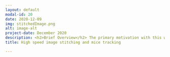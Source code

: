 ```yaml
---
layout: default
modal-id: 20
date: 2020-12-09
img: stitchedImage.png
alt: image-alt
project-date: December 2020
description: <h2>Brief Overview</h2> The primary motivation with this work is to replicate some of the simulation research work carried out in Prof. Malcolm's Maclver's neuroscience lab on actual animals. The lab has primarily been working on predator prey experiments in simulation and published results on the same. In order to verify that some of these results carry over to the results on actual animal, a maze space was setup and a mice is allowed to run inside the maze where it tries to reach a goal position while a robot acts a predator and threatens the mice. In order to make these things a reality, a high speed mice tracking system at more than 100 fps at least is needed since the robot needs to  plan online to take up the predator role. Since the total area is about 200 cm x 200 cm, the pixel / mm required for imaging the mice satisfactorily demands the need of using multiple cameras and therefore, a need to do multiview image stitching to stitch the image from camera view naturally emerged. <h2> Hardware Setup </h2> The hardware setup consists of 4 Basler Ace cameras powered by PoCL cables and connected to the computer systems through PCIe framegrabbers. The camera are mounted on above the maze at an approximate height of about 90 cms above the ground using 80/20 frames. The cameras are mounted on the 80 / 20 frames using mounting adapters and T-slots. The system also has a GTX 1050 Ti GPU card for running CUDA enabled computer vision algorithms and deep learning algorithms. The cameras are capable of running at max fps of 187 while the frame grabbers can support their max speed with a highest speed of 400 fps. All of camera parameters were tuned for high speed image capture. In particular, binning was used to utilize the max speed but the downside is that each camera's resolution reduced to 1024 x 1024 from their original 2048 x 2048 resolution. But this was okay and necessary for our application. The cameras run in free-running mode since at such high speed captures, synchronization between cameras wasn't a big concern<div style="display:flex"> <div style="flex:1;padding-right:5px;"> <img src="./img/portfolio/hardware.png" width="140" class="left"> </div> <div style="flex:1;padding-left:5px;"> <img src="./img/portfolio/maze.jpg" width="200" class="left"> </div></div> <h2> Image Stitching </h2> The homography of each camera to the ground plane was determined by using a charuco board and this predetermined homographies were used to stitch the images from 4 camera views together. To keep the post short, all details related to the image stitching is not discussed here. To know in depth details about it please visit my <a href="https://senthillihtnes1994.medium.com/multi-view-image-stitching-based-on-the-pre-calibrated-camera-homographies-991e1fe8a6f4" target="_blank">daily medium blog post</a> The stitched image obtained from the pipeline is shown below. <br><br> <img src="./img/portfolio/stitchedImage2.png" class="center" width="560"> <br><br> <h2> High speed mice tracking </h2> To accomplish high speed mice tracking, I tried out a few strategies namely Object tracking and Background Subtraction. Since mice and robot are the only moving objects in the camera view, these two objects can be identified through background subtraction. The robot is placed with a tag and hence, its position is identified and any dynamic movement corresponding to the robot can be disassociated by locating the position of the tag and the position of the mice can be found by background subtraction. Each cell present in the image is manually labeled and this gives a mechanism for associated the mice position with a cell and this result is superimposed on the stitched image. <br><br> <img src="./img/portfolio/bg_ouput.gif" class="center" width="560"> <br><br> For doing more useful offline analysis, I trained a model for tracking the pose of the mice using deeplabcut. This model is obtained by taking the pre-trained deepercut model trained on human pose estimation task and doing a transfer learning with mice data obtained from real experiments. This model is a useful offline tool for analyzing mice behavior. In the video we can see that three mice body parts are tracked cleanly.<iframe width="560" height="315" src="https://www.youtube.com/embed/Tws1cs8wtmQ" frameborder="0" allow="accelerometer; autoplay; clipboard-write; encrypted-media; gyroscope; picture-in-picture" allowfullscreen></iframe><br><br> The model training and inference code is in python and the whole pipeline is in C++ and therefore to facilitate their integration, I also wrote a interface script based on pybind11 that can run the deeplabcut inference code through the python interpretor in C++ <h2> Parallelism in the overall architecture </h2> The whole architecture was heavily parallelized so that the experiments can be conducted online while at the same time logging videos for future reference. In general following were the requirements from the pipeline <ul><li> Online mice tracking at very high fps (> 100) </li> <li> Ability to log raw videos for future analysis </li> <li> Ability to stitch videos and log the stitched video for future analysis </li></ul> In order accomplish this, the code was heavily multi-threading, thereby utilizing all the cores in the system. std::asyc function in C++ was the primary mechanism used for parallelism. The pipeline has around 13 asynchronous threads that run all the time. The description of each thread is given below <ul><li>The main action (mice tracking using background subtraction) happens on the main thread at a very high speed </li> <li> 4 slower threads write all the raw acquired images to a video </li> <li> 1 thread constructs a stitched image from the 4 cameras</li> <li> 2-3 sub-threads are utilized by the image stitching thread for transferring pixels </li> <li> Another 4 threads track the robot position</li></li> Hence, in total, around 13 asynchronous threads run in parallel. The following two images show the CPU utilization.<br> <img src="./img/portfolio/CPU_1.png" width="1200" class="left"> <br><br> <img src="./img/portfolio/CPU_2.png" width="1200" class="left"> <br><br> The system has 4 cores with intel's 2 hyperthreads per core, there is a total of 8 virtual cores. It can be seen from the images that all the cores are fully utilized and that the back_ground_subt process takes around 7 cores while one core is utilized by system process. Since more than 13 threads run in these 7 virtual cores on average, the overall application slows down a little but the lab is planning to shift towards a more powerful processor thereby utilizing the parallelism fully. The final speeds achieved for various tasks within the system are shown below <ul><li> Image capture and mice tracking using background subtraction at more than 100 fps </li><li> Raw Video writing at around 30 fps </li> <li> Stitched image writing at around 10 fps</li></ul> The code for this project can be found at <a href="https://github.com/senthilpalanisamy/Camera_tracking" target="_blank">my github repo</a> 
title: High speed image stitching and mice tracking 

---
```

